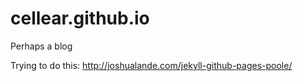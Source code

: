 # cellear.github.io
Perhaps a blog

Trying to do this: http://joshualande.com/jekyll-github-pages-poole/

